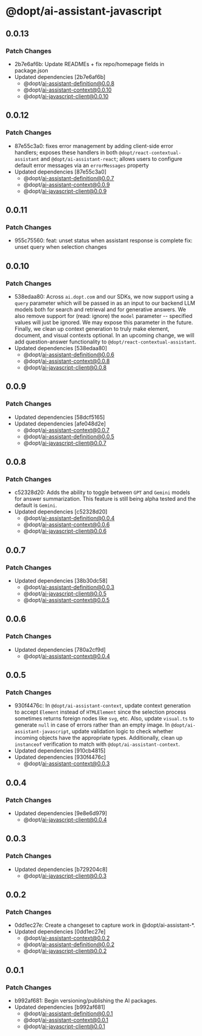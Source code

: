 # @dopt/ai-assistant-javascript

## 0.0.13

### Patch Changes

- 2b7e6af6b: Update READMEs + fix repo/homepage fields in package.json
- Updated dependencies [2b7e6af6b]
  - @dopt/ai-assistant-definition@0.0.8
  - @dopt/ai-assistant-context@0.0.10
  - @dopt/ai-javascript-client@0.0.10

## 0.0.12

### Patch Changes

- 87e55c3a0: fixes error management by adding client-side error handlers; exposes these handlers in both `@dopt/react-contextual-assistant` and `@dopt/ai-assistant-react`; allows users to configure default error messages via an `errorMessages` property
- Updated dependencies [87e55c3a0]
  - @dopt/ai-assistant-definition@0.0.7
  - @dopt/ai-assistant-context@0.0.9
  - @dopt/ai-javascript-client@0.0.9

## 0.0.11

### Patch Changes

- 955c75560: feat: unset status when assistant response is complete
  fix: unset query when selection changes

## 0.0.10

### Patch Changes

- 538edaa80: Across `ai.dopt.com` and our SDKs, we now support using a `query` parameter which will be passed in as an input to our backend LLM models both for search and retrieval and for generative answers. We also remove support for (read: ignore) the `model` parameter -- specified values will just be ignored. We may expose this parameter in the future. Finally, we clean up context generation to truly make element, document, and visual contexts optional. In an upcoming change, we will add question-answer functionality to `@dopt/react-contextual-assistant`.
- Updated dependencies [538edaa80]
  - @dopt/ai-assistant-definition@0.0.6
  - @dopt/ai-assistant-context@0.0.8
  - @dopt/ai-javascript-client@0.0.8

## 0.0.9

### Patch Changes

- Updated dependencies [58dcf5165]
- Updated dependencies [afe048d2e]
  - @dopt/ai-assistant-context@0.0.7
  - @dopt/ai-assistant-definition@0.0.5
  - @dopt/ai-javascript-client@0.0.7

## 0.0.8

### Patch Changes

- c52328d20: Adds the ability to toggle between `GPT` and `Gemini` models for answer summarization. This feature is still being alpha tested and the default is `Gemini`.
- Updated dependencies [c52328d20]
  - @dopt/ai-assistant-definition@0.0.4
  - @dopt/ai-assistant-context@0.0.6
  - @dopt/ai-javascript-client@0.0.6

## 0.0.7

### Patch Changes

- Updated dependencies [38b30dc58]
  - @dopt/ai-assistant-definition@0.0.3
  - @dopt/ai-javascript-client@0.0.5
  - @dopt/ai-assistant-context@0.0.5

## 0.0.6

### Patch Changes

- Updated dependencies [780a2cf9d]
  - @dopt/ai-assistant-context@0.0.4

## 0.0.5

### Patch Changes

- 930f4476c: In `@dopt/ai-assistant-context`, update context generation to accept `Element` instead of `HTMLElement` since the selection process sometimes returns foreign nodes like `svg`, etc. Also, update `visual.ts` to generate `null` in case of errors rather than an empty image. In `@dopt/ai-assistant-javascript`, update validation logic to check whether incoming objects have the appropriate types. Additionally, clean up `instanceof` verification to match with `@dopt/ai-assistant-context`.
- Updated dependencies [910cb4815]
- Updated dependencies [930f4476c]
  - @dopt/ai-assistant-context@0.0.3

## 0.0.4

### Patch Changes

- Updated dependencies [9e8e6d979]
  - @dopt/ai-javascript-client@0.0.4

## 0.0.3

### Patch Changes

- Updated dependencies [b729204c8]
  - @dopt/ai-javascript-client@0.0.3

## 0.0.2

### Patch Changes

- 0dd1ec27e: Create a changeset to capture work in @dopt/ai-assistant-\*.
- Updated dependencies [0dd1ec27e]
  - @dopt/ai-assistant-context@0.0.2
  - @dopt/ai-assistant-definition@0.0.2
  - @dopt/ai-javascript-client@0.0.2

## 0.0.1

### Patch Changes

- b992af681: Begin versioning/publishing the AI packages.
- Updated dependencies [b992af681]
  - @dopt/ai-assistant-definition@0.0.1
  - @dopt/ai-assistant-context@0.0.1
  - @dopt/ai-javascript-client@0.0.1
